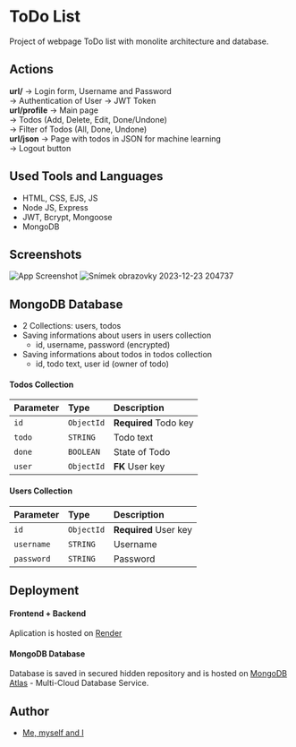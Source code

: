 # ToDo List

Project of webpage ToDo list with monolite architecture and database.

## Actions

**url/** -> Login form, Username and Password </br>
-> Authentication of User -> JWT Token </br>
**url/profile** -> Main page </br>
-> Todos (Add, Delete, Edit, Done/Undone) </br>
-> Filter of Todos (All, Done, Undone) </br>
**url/json** -> Page with todos in JSON for machine learning </br>
-> Logout button </br>

## Used Tools and Languages

- HTML, CSS, EJS, JS
- Node JS, Express
- JWT, Bcrypt, Mongoose
- MongoDB

## Screenshots

![App Screenshot](https://via.placeholder.com/700x100?text=Not+Added+Yet)
![Snímek obrazovky 2023-12-23 204737](https://github.com/DavidKarnik/todolist/assets/91788719/189d7474-db7b-4daa-957a-4e98b86521d5)

## MongoDB Database

- 2 Collections: users, todos
- Saving informations about users in users collection
  - id, username, password (encrypted)
- Saving informations about todos in todos collection
  - id, todo text, user id (owner of todo)

#### Todos Collection

| Parameter | Type     | Description                |
| :-------- | :------- | :------------------------- |
| `id` | `ObjectId` | **Required** Todo key |
| `todo` | `STRING` | Todo text |
| `done` | `BOOLEAN` | State of Todo |
| `user` | `ObjectId` | **FK** User key |

#### Users Collection

| Parameter | Type     | Description                |
| :-------- | :------- | :------------------------- |
| `id` | `ObjectId` | **Required** User key |
| `username` | `STRING` | Username |
| `password` | `STRING` | Password |

## Deployment

#### Frontend + Backend
Aplication is hosted on [Render](https://render.com/)

#### MongoDB Database
Database is saved in secured hidden repository and is hosted on [MongoDB Atlas](https://www.mongodb.com/atlas/database) - Multi-Cloud Database Service.


## Author

- [Me, myself and I](https://github.com/DavidKarnik)
